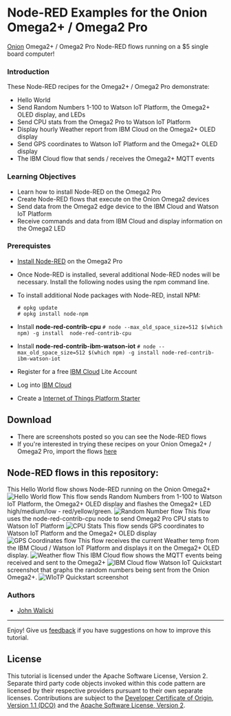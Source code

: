 # Node-RED Examples for the Onion Omega2+ / Omega2 Pro

[Onion](https://onion.io/) Omega2+ / Omega2 Pro Node-RED flows running on a $5 single board computer!

### Introduction

These Node-RED recipes for the Omega2+ / Omega2 Pro demonstrate:
- Hello World
- Send Random Numbers 1-100 to Watson IoT Platform, the Omega2+ OLED display, and LEDs
- Send CPU stats from the Omega2 Pro to Watson IoT Platform
- Display hourly Weather report from IBM Cloud on the Omega2+ OLED display
- Send GPS coordinates to Watson IoT Platform and the Omega2+ OLED display
- The IBM Cloud flow that sends / receives the Omega2+ MQTT events

### Learning Objectives

- Learn how to install Node-RED on the Omega2 Pro
- Create Node-RED flows that execute on the Onion Omega2 devices
- Send data from the Omega2 edge device to the IBM Cloud and Watson IoT Platform
- Receive commands and data from IBM Cloud and display information on the Omega2 LED 

### Prerequistes

- [Install Node-RED](https://github.com/OnionIoT/Onion-Docs/blob/master/Omega2/Documentation/Doing-Stuff/node-red.md) on the Omega2 Pro
- Once Node-RED is installed, several additional Node-RED nodes will be necessary. Install the following nodes using the npm command line.
- To install additional Node packages with Node-RED,  install NPM:
  ```
  # opkg update
  # opkg install node-npm
  ```

- Install **node-red-contrib-cpu**
 ```# node --max_old_space_size=512 $(which npm) -g install  node-red-contrib-cpu```
- Install **node-red-contrib-ibm-watson-iot**
 ```# node --max_old_space_size=512 $(which npm) -g install node-red-contrib-ibm-watson-iot```
- Register for a free [IBM Cloud](https://cloud.ibm.com/registration) Lite Account
- Log into [IBM Cloud](http://cloud.ibm.com)
- Create a [Internet of Things Platform Starter](https://cloud.ibm.com/catalog/starters/internet-of-things-platform-starter) 


## Download

- There are screenshots posted so you can see the Node-RED flows
- If you're interested in trying these recipes on your Onion Omega2+ / Omega2 Pro, import the flows [here](flows/OnionPro-NodeRED-examples.json)


## Node-RED flows in this repository:
This Hello World flow shows Node-RED running on the Onion Omega2+
![Hello World flow](screenshots/OnionOmega2-HelloWorld-NodeRED-flow.png?raw=true "Omega2 Hello World flow")
This flow sends Random Numbers from 1-100 to Watson IoT Platform, the Omega2+ OLED display and flashes the Omega2+ LED high/medium/low - red/yellow/green.
![Random Number flow](screenshots/OnionOmega2-SendData2WIoTP-NodeRED-flow.png?raw=true "Omega2 Random Num to Watson flow")
This flow uses the node-red-contrib-cpu node to send Omega2 Pro CPU stats to Watson IoT Platform
![CPU Stats](screenshots/Omega2Pro-NodeRED-WIoTP-CPU-flow.png?raw=true "Omega2 Pro CPU Stats flow")
This flow sends GPS coordinates to Watson IoT Platform and the Omega2+ OLED display
![GPS Coordinates flow](screenshots/OnionOmega2-GPS2OLEDWatsonIoT-NodeRED-flow.png?raw=true "Omega2 GPS Coors to Watson flow")
This flow receives the current Weather temp from the IBM Cloud / Watson IoT Platform and displays it on the Omega2+ OLED display.
![Weather flow](screenshots/OnionOmega2-WeatherReport2OLED-NodeRED-flow.png?raw=true "Omega2 Weather report from Watson flow")
This IBM Cloud flow shows the MQTT events being received and sent to the Omega2+
![IBM Cloud flow](screenshots/IBMCloud-OnionOmega2-sendreceive-MQTT-Events.png?raw=true "Omega2 IBMCloud Watson flow")
Watson IoT Quickstart screenshot that graphs the random numbers being sent from the Onion Omega2+.
![WIoTP Quickstart screenshot](screenshots/WatsonIoT-QuickStart-OnionOmega2-graph-MQTT-Events.png?raw=true "Watson IoT Quickstart graph of Omega2 data")

### Authors

- [John Walicki](https://github.com/johnwalicki)

___

Enjoy!  Give us [feedback](https://github.com/johnwalicki/Node-RED-Onion-Omega2-Examples/issues) if you have suggestions on how to improve this tutorial.

## License

This tutorial is licensed under the Apache Software License, Version 2.  Separate third party code objects invoked within this code pattern are licensed by their respective providers pursuant to their own separate licenses. Contributions are subject to the [Developer Certificate of Origin, Version 1.1 (DCO)](https://developercertificate.org/) and the [Apache Software License, Version 2](http://www.apache.org/licenses/LICENSE-2.0.txt).
